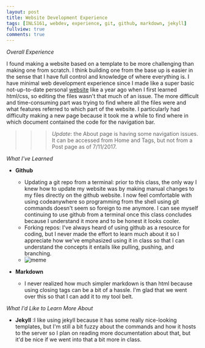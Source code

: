```yaml
---
layout: post
title: Website Development Experience
tags: [INLS161, webdev, experience, git, github, markdown, jekyll]
fullview: true
comments: true
---
```


*Overall Experience* 

I found making a website based on a template to be more challenging than making one from scratch. I think building one from the base up is easier in the sense that I have full control and knowledge of where everything is. I have minimal web development experience since I made like a super basic not-up-to-date personal [website](https://melissafmt.github.io) like a year ago when I first learned html/css, so editing the files wasn't that much of an issue. The more difficult and time-consuming part was trying to find where all the files were and what features referred to which part of the website. I particularly had difficulty making a new page because it took me a while to find where in which document contained the code for the navigation bar.

>>> *Update*: the About page is having some navigation issues. It can be accessed from Home and Tags, but not from a Post page as of 7/11/2017.

*What I've Learned*
* **Github**
  * Updating a git repo from a terminal: prior to this class, the only way I knew how to update my website was by making manual changes to my files directly on the github website. I now feel comfortable with using codeanywhere so programming from the shell using git commands doesn't seem so foreign to me anymore. I can see myself continuing to use github from a terminal once this class concludes because I understand it more and to be honest it looks cooler.
  * Forking repos: I've always heard of using github as a resource for coding, but I never made the effort to learn much about it so I appreciate how we've emphasized using it in class so that I can understand the concepts it entails like pulling, pushing, and branching. 
  * ![meme](http://m.memegen.com/d5mxnu.jpg)
  
* **Markdown**
  * I never realized how much simpler markdown is than html because using closing tags can be a bit of a hassle. I'm glad that we went over this so that I can add it to my tool belt. 
  
 *What I'd Like to Learn More About*
 * __Jekyll__ :I like using jekyll because it has some really nice-looking templates, but I'm still a bit fuzzy about the commands and how it hosts to the server so I plan on reading more documentation about that, but it'd be nice if we went into that a bit more in class.
  